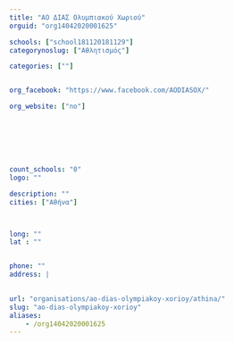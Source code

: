 ```yaml
---
title: "ΑΟ ΔΙΑΣ Ολυμπιακού Χωριού"
orguid: "org14042020001625"

schools: ["school181120181129"]
categorynoslug: ["Αθλητισμός"]

categories: [""]


org_facebook: "https://www.facebook.com/AODIASOX/"

org_website: ["no"]







count_schools: "0"
logo: ""

description: ""
cities: ["Αθήνα"]



long: ""
lat : ""


phone: ""
address: |
    

url: "organisations/ao-dias-olympiakoy-xorioy/athina/"
slug: "ao-dias-olympiakoy-xorioy"
aliases:
    - /org14042020001625
---
```



